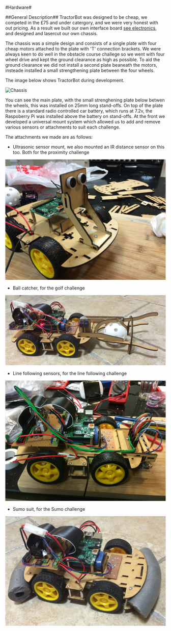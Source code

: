 #Hardware#

##General Description##
TractorBot was designed to be cheap, we competed in the £75 and under catergory, and we were very honest with out pricing.  As a result we built our own interface board [see electronics](../electronics/electronics.md), and designed and lasercut our own chassis.

The chassis was a simple design and consists of a single plate with four cheap motors attached to the plate with 'T' connection brackets.  We were always keen to do well in the obstacle course challege so we went with four wheel drive and kept the ground clearance as high as possible.  To aid the ground clearance we did not install a second plate beaneath the motors, insteade installed a small strengthening plate between the four wheels.

The image below shows TractorBot during development. 

![Chassis](../images/Chassis1.png)

You can see the main plate, with the small strenghening plate below betwen the wheels, this was installed on 25mm long stand-offs.  On top of the plate there is a standard radio controlled car battery, which runs at 7.2v, the Raspoberry Pi was installed above the battery on stand-offs.  At the front we developed a universal mount system which allowed us to add and remove various sensors or attachments to suit each challenge.

The attachments we made are as follows:

* Ultrasonic sensor mount, we also mounted an IR distance sensor on this too.  Both for the proximity challenge

![Proximity](../images/proximity.jpg)

* Ball catcher, for the golf challenge

![Golf](../images/golf.jpg)

* Line following sensors, for the line following challenge

![Line Folow](../images/linefollow.jpg)

* Sumo suit, for the Sumo challenge

![Sumo](../images/sumo.jpg)